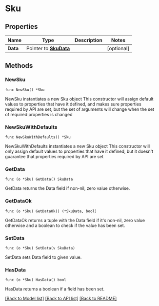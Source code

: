 # Sku

## Properties

Name | Type | Description | Notes
------------ | ------------- | ------------- | -------------
**Data** | Pointer to [**SkuData**](SkuData.md) |  | [optional] 

## Methods

### NewSku

`func NewSku() *Sku`

NewSku instantiates a new Sku object
This constructor will assign default values to properties that have it defined,
and makes sure properties required by API are set, but the set of arguments
will change when the set of required properties is changed

### NewSkuWithDefaults

`func NewSkuWithDefaults() *Sku`

NewSkuWithDefaults instantiates a new Sku object
This constructor will only assign default values to properties that have it defined,
but it doesn't guarantee that properties required by API are set

### GetData

`func (o *Sku) GetData() SkuData`

GetData returns the Data field if non-nil, zero value otherwise.

### GetDataOk

`func (o *Sku) GetDataOk() (*SkuData, bool)`

GetDataOk returns a tuple with the Data field if it's non-nil, zero value otherwise
and a boolean to check if the value has been set.

### SetData

`func (o *Sku) SetData(v SkuData)`

SetData sets Data field to given value.

### HasData

`func (o *Sku) HasData() bool`

HasData returns a boolean if a field has been set.


[[Back to Model list]](../README.md#documentation-for-models) [[Back to API list]](../README.md#documentation-for-api-endpoints) [[Back to README]](../README.md)


